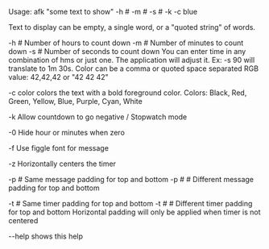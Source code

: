 
Usage: afk "some text to show" -h # -m # -s # -k -c blue

Text to display can be empty, a single word, or a "quoted string" of words.

-h #  Number of hours to count down
-m #  Number of minutes to count down
-s #  Number of seconds to count down
You can enter time in any combination of hms or just one.
The application will adjust it. Ex: -s 90 will translate to 1m 30s.
Color can be a comma or quoted space separated RGB value: 42,42,42 or "42 42 42"

-c color  colors the text with a bold foreground color.
Colors: Black, Red, Green, Yellow, Blue, Purple, Cyan, White

-k Allow countdown to go negative / Stopwatch mode

-0 Hide hour or minutes when zero

-f Use figgle font for message

-z Horizontally centers the timer

-p # Same message padding for top and bottom
-p # # Different message padding for top and bottom

-t # Same timer padding for top and bottom
-t # # Different timer padding for top and bottom
Horizontal padding will only be applied when timer is not centered

--help  shows this help
